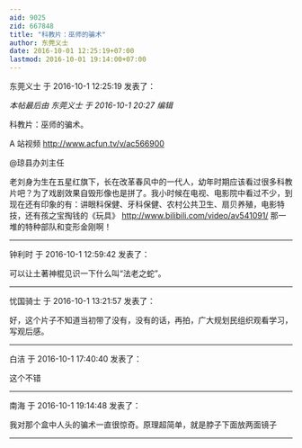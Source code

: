 ```yaml
---
aid: 9025
zid: 667848
title: "科教片：巫师的骗术"
author: 东莞义士
date: 2016-10-01 12:25:19+07:00
lastmod: 2016-10-01 19:14:00+07:00
---
```


东莞义士 于 2016-10-1 12:25:19 发表了：

_本帖最后由 东莞义士 于 2016-10-1 20:27 编辑_

科教片：巫师的骗术。

A 站视频
http://www.acfun.tv/v/ac566900

@琼县办刘主任

老刘身为生在五星红旗下，长在改革春风中的一代人，幼年时期应该看过很多科教片吧？为了戏剧效果自毁形像也是拼了。我小时候在电视、电影院中看过不少，到现在还有印象的有：讲眼科保健、牙科保健、农村公共卫生、扇贝养殖，电影特技，还有孩之宝掏钱的《玩具》
http://www.bilibili.com/video/av541091/
那一堆的特种部队和变形金刚啊！

---

钟利时 于 2016-10-1 12:59:42 发表了：

可以让土著神棍见识一下什么叫“法老之蛇”。

---

忧国骑士 于 2016-10-1 13:21:57 发表了：

好，这个片子不知道当初带了没有，没有的话，再拍，广大规划民组织观看学习，写观后感。

---

白洁 于 2016-10-1 17:40:40 发表了：

这个不错

---

南海 于 2016-10-1 19:14:48 发表了：

我对那个盒中人头的骗术一直很惊奇。原理超简单，就是脖子下面放两面镜子

---
